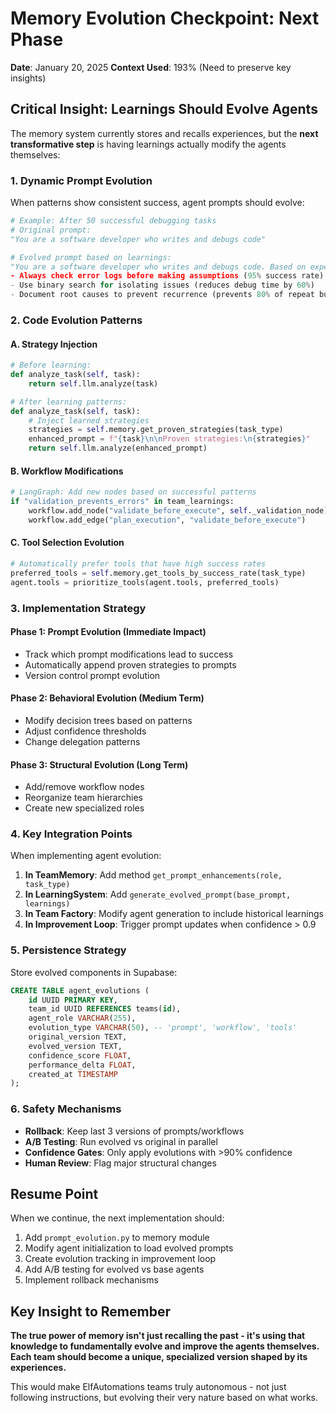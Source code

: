 # Memory Evolution Checkpoint: Next Phase
**Date**: January 20, 2025
**Context Used**: 193% (Need to preserve key insights)

## Critical Insight: Learnings Should Evolve Agents

The memory system currently stores and recalls experiences, but the **next transformative step** is having learnings actually modify the agents themselves:

### 1. Dynamic Prompt Evolution
When patterns show consistent success, agent prompts should evolve:

```python
# Example: After 50 successful debugging tasks
# Original prompt:
"You are a software developer who writes and debugs code"

# Evolved prompt based on learnings:
"You are a software developer who writes and debugs code. Based on experience:
- Always check error logs before making assumptions (95% success rate)
- Use binary search for isolating issues (reduces debug time by 60%)
- Document root causes to prevent recurrence (prevents 80% of repeat bugs)"
```

### 2. Code Evolution Patterns

#### A. Strategy Injection
```python
# Before learning:
def analyze_task(self, task):
    return self.llm.analyze(task)

# After learning patterns:
def analyze_task(self, task):
    # Inject learned strategies
    strategies = self.memory.get_proven_strategies(task_type)
    enhanced_prompt = f"{task}\n\nProven strategies:\n{strategies}"
    return self.llm.analyze(enhanced_prompt)
```

#### B. Workflow Modifications
```python
# LangGraph: Add new nodes based on successful patterns
if "validation_prevents_errors" in team_learnings:
    workflow.add_node("validate_before_execute", self._validation_node)
    workflow.add_edge("plan_execution", "validate_before_execute")
```

#### C. Tool Selection Evolution
```python
# Automatically prefer tools that have high success rates
preferred_tools = self.memory.get_tools_by_success_rate(task_type)
agent.tools = prioritize_tools(agent.tools, preferred_tools)
```

### 3. Implementation Strategy

#### Phase 1: Prompt Evolution (Immediate Impact)
- Track which prompt modifications lead to success
- Automatically append proven strategies to prompts
- Version control prompt evolution

#### Phase 2: Behavioral Evolution (Medium Term)
- Modify decision trees based on patterns
- Adjust confidence thresholds
- Change delegation patterns

#### Phase 3: Structural Evolution (Long Term)
- Add/remove workflow nodes
- Reorganize team hierarchies
- Create new specialized roles

### 4. Key Integration Points

When implementing agent evolution:

1. **In TeamMemory**: Add method `get_prompt_enhancements(role, task_type)`
2. **In LearningSystem**: Add `generate_evolved_prompt(base_prompt, learnings)`
3. **In Team Factory**: Modify agent generation to include historical learnings
4. **In Improvement Loop**: Trigger prompt updates when confidence > 0.9

### 5. Persistence Strategy

Store evolved components in Supabase:
```sql
CREATE TABLE agent_evolutions (
    id UUID PRIMARY KEY,
    team_id UUID REFERENCES teams(id),
    agent_role VARCHAR(255),
    evolution_type VARCHAR(50), -- 'prompt', 'workflow', 'tools'
    original_version TEXT,
    evolved_version TEXT,
    confidence_score FLOAT,
    performance_delta FLOAT,
    created_at TIMESTAMP
);
```

### 6. Safety Mechanisms

- **Rollback**: Keep last 3 versions of prompts/workflows
- **A/B Testing**: Run evolved vs original in parallel
- **Confidence Gates**: Only apply evolutions with >90% confidence
- **Human Review**: Flag major structural changes

## Resume Point

When we continue, the next implementation should:

1. Add `prompt_evolution.py` to memory module
2. Modify agent initialization to load evolved prompts
3. Create evolution tracking in improvement loop
4. Add A/B testing for evolved vs base agents
5. Implement rollback mechanisms

## Key Insight to Remember

**The true power of memory isn't just recalling the past - it's using that knowledge to fundamentally evolve and improve the agents themselves. Each team should become a unique, specialized version shaped by its experiences.**

This would make ElfAutomations teams truly autonomous - not just following instructions, but evolving their very nature based on what works.
